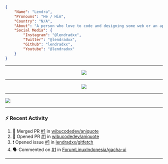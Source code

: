 ```json
{
    "Name": "Lendra",
    "Pronouns": "He / Him",
    "Country": "N/A",
    "About": "A person who love to code and designing some web or an application",
    "Social Media": {
        "Instagram": "@lendradxx",
        "Twitter": "@lendradxx",
        "Github": "lendradxx",
        "Youtube": "@lendradxx"
    }
}
```

---

<p align="center">
<img src="https://github-profile-trophy.vercel.app/?username=lendradxx&theme=discord&no-frame=true&margin-w=10&margin-h=10" align="center" />
</p>

---

<p align="center">
  <a href="https://github.com/lendradxx">
    <img src="https://skillicons.dev/icons?i=flutter,tauri,gtk,qt,git,vscode,docker,androidstudio,idea,figma,linux,react,electron,tailwind,nodejs,html,css,js,ts,sass,rust,go,nim,py,v,cpp,c,cs,arduino,angular,svelte,lua,md,github,vala,vite,vue,zig,scala,ruby,kotlin,java,gitlab,scala,swift,perl,ocaml,bash,deno,dotnet,godot,ember,laravel,php,rocket,vercel,mysql,mongodb,redis,cloudflare,dart" />
  </a>
</p>
   
---
<p>
<img src="https://github.com/lendradxx/lendradxx/blob/assets/snake.svg?raw" align="center" />
</p>

---

### :zap: Recent Activity

<!--START_SECTION:activity-->
1. 🎉 Merged PR [#1](https://github.com/wibucodedev/aniquote/pull/1) in [wibucodedev/aniquote](https://github.com/wibucodedev/aniquote)
2. 💪 Opened PR [#1](https://github.com/wibucodedev/aniquote/pull/1) in [wibucodedev/aniquote](https://github.com/wibucodedev/aniquote)
3. ❗️ Opened issue [#1](https://github.com/lendradxx/gitfetch/issues/1) in [lendradxx/gitfetch](https://github.com/lendradxx/gitfetch)
4. 🗣 Commented on [#1](https://github.com/ForumLinuxIndonesia/gacha-ui/issues/1) in [ForumLinuxIndonesia/gacha-ui](https://github.com/ForumLinuxIndonesia/gacha-ui)
<!--END_SECTION:activity-->

---
